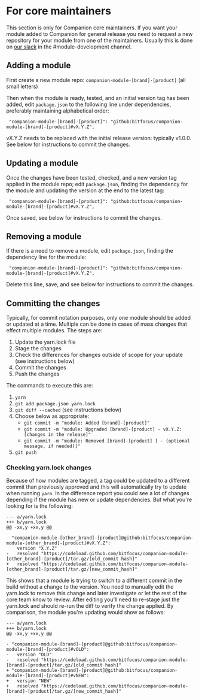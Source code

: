 # For core maintainers

This section is only for Companion core maintainers. If you want your module added to Companion for general release you need to request a new repository for your module from one of the maintainers. Usually this is done on [our slack](https://join.slack.com/t/bitfocusio/shared_invite/enQtODk4NTYzNTkzMjU1LTMzZDY1Njc2MmE3MzVlNmJhMTBkMzFjNTQ2NzZlYzQyZWIzZTJkZWIyNmJlY2U0NzM1NGEzNzNlZWY3OWJlNGE) in the #module-development channel.

## Adding a module

First create a new module repo: `companion-module-[brand]-[product]` (all small letters)

Then when the module is ready, tested, and an initial version tag has been added, edit `package.json` to the following line under dependencies, preferably maintaining alphabetical order:

` "companion-module-[brand]-[product]": "github:bitfocus/companion-module-[brand]-[product]#vX.Y.Z",`

vX.Y.Z needs to be replaced with the initial release version: typically v1.0.0. See below for instructions to commit the changes.

## Updating a module

Once the changes have been tested, checked, and a new version tag applied in the module repo; edit `package.json`, finding the dependency for the module and updating the version at the end to the latest tag:

` "companion-module-[brand]-[product]": "github:bitfocus/companion-module-[brand]-[product]#vX.Y.Z",`

Once saved, see below for instructions to commit the changes.

## Removing a module

If there is a need to remove a module, edit `package.json`, finding the dependency line for the module:

` "companion-module-[brand]-[product]": "github:bitfocus/companion-module-[brand]-[product]#vX.Y.Z",`

Delete this line, save, and see below for instructions to commit the changes.

## Committing the changes

Typically, for commit notation purposes, only one module should be added or updated at a time. Multiple can be done in cases of mass changes that effect multiple modules. The steps are:

1. Update the yarn.lock file
2. Stage the changes
3. Check the differences for changes outside of scope for your update (see instructions below)
4. Commit the changes
5. Push the changes

The commands to execute this are:

1. `yarn`
2. `git add package.json yarn.lock`
3. `git diff --cached` (see instructions below)
4. Choose below as appropriate:
   - `git commit -m "module: Added [brand]-[product]"`
   - `git commit -m "module: Upgraded [brand]-[product] - vX.Y.Z: [changes in the release]"`
   - `git commit -m "module: Removed [brand]-[product] [ - (optional message, if needed)]"`
5. `git push`

### Checking yarn.lock changes

Because of how modules are tagged, a tag could be updated to a different commit than previously approved and this will automatically try to update when running `yarn`. In the difference report you could see a lot of changes depending if the module has new or update dependencies. But what you're looking for is the following:

```
--- a/yarn.lock
+++ b/yarn.lock
@@ -xx,y +xx,y @@

  "companion-module-[other_brand]-[product]@github:bitfocus/companion-module-[other_brand]-[product]#vX.Y.Z":
    version "X.Y.Z"
-   resolved "https://codeload.github.com/bitfocus/companion-module-[other_brand]-[product]/tar.gz/[old_commit hash]"
+   resolved "https://codeload.github.com/bitfocus/companion-module-[other_brand]-[product]/tar.gz/[new_commit_hash]"

```

This shows that a module is trying to switch to a different commit in the build without a change to the version. You need to manually edit the yarn.lock to remove this change and later investigate or let the rest of the core team know to review. After editing you'll need to re-stage just the yarn.lock and should re-run the diff to verify the change applied. By comparison, the module you're updating would show as follows:

```
--- a/yarn.lock
+++ b/yarn.lock
@@ -xx,y +xx,y @@

- "companion-module-[brand]-[product]@github:bitfocus/companion-module-[brand]-[product]#vOLD":
-   version "OLD"
-   resolved "https://codeload.github.com/bitfocus/companion-module-[brand]-[product]/tar.gz/[old_commit hash]"
+ "companion-module-[brand]-[product]@github:bitfocus/companion-module-[brand]-[product]#vNEW":
+   version "NEW"
+   resolved "https://codeload.github.com/bitfocus/companion-module-[brand]-[product]/tar.gz/[new_commit_hash]"

```
